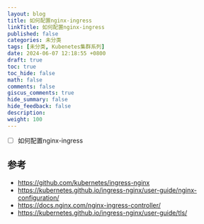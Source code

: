 ```yaml
---
layout: blog
title: 如何配置nginx-ingress
linkTitle: 如何配置nginx-ingress
published: false
categories: 未分类
tags: [未分类, Kubenetes集群系列]
date: 2024-06-07 12:18:55 +0800
draft: true
toc: true
toc_hide: false
math: false
comments: false
giscus_comments: true
hide_summary: false
hide_feedback: false
description: 
weight: 100
---
```


- [ ] 如何配置nginx-ingress

## 参考

- https://github.com/kubernetes/ingress-nginx
- https://kubernetes.github.io/ingress-nginx/user-guide/nginx-configuration/
- https://docs.nginx.com/nginx-ingress-controller/
- https://kubernetes.github.io/ingress-nginx/user-guide/tls/
